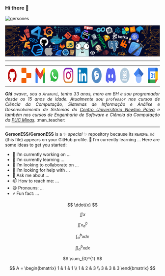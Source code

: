 ### Hi there 👋
![gersones](https://user-images.githubusercontent.com/62805855/112034622-70571600-8b1d-11eb-92e3-cba8b29f5651.png)

<div>
<img align="center" alt="Header" src="https://github.com/GersonESS/GersonES/blob/main/img/header.png?raw=true"/>
</div>

-----

<div align="center">
<table>
<tr>
 <td align="center" colspan="11"></td>
</tr> 
<tr>
<td><a href="https://github.com/GersonESS" target="_blank"><img src="https://github.com/GersonESS/GersonES/blob/main/img/github5.png?raw=true" width="50px" height="50px"/></a>
</td>
<td><a href="https://replit.com/@???????"><img src="https://github.com/GersonESS/GersonES/blob/main/img/replit3.svg?raw=true" width="50px" height="50px"/></a>
</td>
<td><a href="mailto:GersonES@outlook.com" target="_blank"><img src="https://github.com/GersonESS/GersonES/blob/main/img/gmail3.png?raw=true" width="50px" height="50px"/></a>
</td>
<td><a href="https://wa.me/5531999553374" target="_blank"><img src="https://github.com/GersonESS/GersonES/blob/main/img/wpp2.png?raw=true" width="50px" height="50px"/></a>
</td>
<td><a href="https://www.instagram.com/GersonES/" target="_blank"><img src="https://github.com/GersonESS/GersonES/blob/main/img/insta2.png?raw=true" width="50px" height="50px"/></a>
</td>
<td><a href="https://www.linkedin.com/in/GersonES/" target="_blank"><img src="https://github.com/GersonESS/GersonES/blob/main/img/linkedin2.png?raw=true" width="50px" height="50px"/></a>
</td>
<td><a href="http://lattes.cnpq.br/1208427665892059" target="_blank"><img src="https://github.com/GersonESS/GersonES/blob/main/img/lattes2.png?raw=true" width="50px" height="50px"/></a>
</td>
<!--<td><a href="https://slack.com/app_redirect?channel=UVD9N6VCL"><img src="https://github.com/GersonESS/GersonES/blob/main/img/slack.png?raw=true" width="50px" height="50px"/></a>
</td>-->
<td><a href="https://discordapp.com/users/959151773728251914" target="_blank"><img src="https://github.com/GersonESS/GersonES/blob/main/img/discord2.png?raw=true" width="50px" height="50px"/></a>
</td>
<td><a href="https://www.skoob.com.br/perfil/Aramuni" target="_blank"><img src="https://github.com/GersonESS/GersonES/blob/main/img/skoob2.png?raw=true" width="50px" height="50px"/></a>
</td>
<td><a href="https://scholar.google.com.br/citations?user=OARYxSYAAAAJ&hl=pt-BR&oi=ao" target="_blank"><img src="https://github.com/GersonESS/GersonES/blob/main/img/scholar2.png?raw=true" width="50px" height="50px"/></a>
</td>
<td><a href="https://calendly.com/aramuni/" target="_blank"><img src="https://github.com/GersonESS/GersonES/blob/main/img/calendar2.png?raw=true" width="50px" height="50px"/></a>
</td>
</tr>
<tr>
 <td align="center" colspan="11"></td>
</tr> 
</table>

</div>
<div align="justify">
<i><b>Olá</b> :wave:, sou o <code>Aramuni</code>, tenho 33 anos, moro em BH e sou programador desde os 15 anos de idade. Atualmente sou <code>professor</code> nos cursos de Ciência da Computação, Sistemas de Informação e Análise e Desenvolvimento de Sistemas do <a href="https://newtonpaiva.br/" target="_blank">Centro Universitário Newton Paiva</a> e também nos cursos de Engenharia de Software e Ciência da Computação da <a href="https://www.pucminas.br/" target="_blank">PUC Minas</a>.</i> :man_teacher:<br />
</div>

-----

**GersonESS/GersonESS** is a ✨ _special_ ✨ repository because its `README.md` (this file) appears on your GitHub profile.
🌱 I’m currently learning ...
Here are some ideas to get you started:

- 🔭 I’m currently working on ...
- 🌱 I’m currently learning ...
- 👯 I’m looking to collaborate on ...
- 🤔 I’m looking for help with ...
- 💬 Ask me about ...
- 📫 How to reach me: ...
- 😄 Pronouns: ...
- ⚡ Fun fact: ...

$$ \ddot{x} $$

$$ \iint{x} $$

$$ \iint{x}_{a}^{b} $$

$$ \int_{a}^{b}xdx $$

$$ \iint_{a}^{b}xdx $$

$$ \sum_{0}^{1} $$ 

$$ A = 
\begin{bmatrix}
1 & 1 & 1 \\
1 & 2 & 3 \\
3 & 3 & 3
\end{bmatrix} $$
